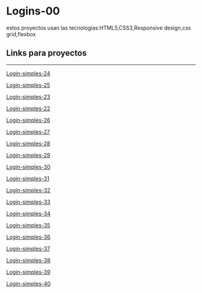 # Logins-00
estos proyectos usan las tecnologias:HTML5,CSS3,Responsive design,css grid,flexbox

 ## Links para proyectos                                          
 -----------
 
 <a href="https://xbernardoalvez66.github.io/Logins-00/Logins/Login-simples-24/index.html">Login-simples-24 </a> 
 
 <a href="https://xbernardoalvez66.github.io/Logins-00/Logins/Logins-simples-25/index.html">Login-simples-25 </a>
 
  <a href="https://xbernardoalvez66.github.io/Logins-00/Logins/Logins-simples-23/index.html">Login-simples-23 </a>
  
  
 
 <a href="https://xbernardoalvez66.github.io/Logins-00/Logins/Logins-simples-22/index.html">Login-simples-22 </a>
 
 <a href="https://xbernardoalvez66.github.io/Logins-00/Logins/Logins-simples-26/index.html">Login-simples-26 </a>
 
 
  <a href="https://xbernardoalvez66.github.io/Logins-00/Logins/Logins-simples-27/index.html">Login-simples-27 </a>
  
   <a href="https://xbernardoalvez66.github.io/Logins-00/Logins/Logins-simples-28/index.html">Login-simples-28 </a>
   
  <a href="https://xbernardoalvez66.github.io/Logins-00/Logins/Logins-simples-29/index.html">Login-simples-29 </a>
       
   <a href="https://xbernardoalvez66.github.io/Logins-00/Logins/Logins-simples-30/index.html">Login-simples-30 </a>
   
  <a href="https://xbernardoalvez66.github.io/Logins-00/Logins/Logins-simples-31/index.html">Login-simples-31 </a>
     
  <a href="https://xbernardoalvez66.github.io/Logins-00/Logins/Logins-simples-32/index.html">Login-simples-32 </a>
     
   <a href="https://xbernardoalvez66.github.io/Logins-00/Logins/Logins-simples-33/index.html">Login-simples-33 </a>
      
   <a href="https://xbernardoalvez66.github.io/Logins-00/Logins/Logins-simples-34/index.html">Login-simples-34</a>
       
   <a href="https://xbernardoalvez66.github.io/Logins-00/Logins/Logins-simples-35/index.html">Login-simples-35 </a>
        
   <a href="https://xbernardoalvez66.github.io/Logins-00/Logins/Logins-simples-36/index.html">Login-simples-36 </a>
         
   <a href="https://xbernardoalvez66.github.io/Logins-00/Logins/Logins-simples-37/index.html">Login-simples-37 </a>
          
   <a href="https://xbernardoalvez66.github.io/Logins-00/Logins/Logins-simples-38/index.html">Login-simples-38 </a>
           
   <a href="https://xbernardoalvez66.github.io/Logins-00/Logins/Logins-simples-39/index.html">Login-simples-39 </a>
            
   <a href="https://xbernardoalvez66.github.io/Logins-00/Logins/Logins -simples-40/index.html">Login-simples-40 </a>
         
   
    
